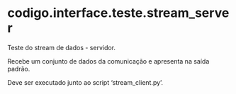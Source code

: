 <a id="module-codigo.interface.teste.stream_server"></a>

<a id="codigo-interface-teste-stream-server"></a>

# codigo.interface.teste.stream_server

Teste do stream de dados - servidor.

Recebe um conjunto de dados da comunicação e apresenta na saída padrão.

Deve ser executado junto ao script ‘stream_client.py’.
